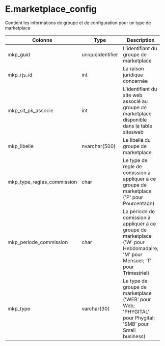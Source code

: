 # E.marketplace_config

Contient les informations de groupe et de configuration pour un type de marketplace

Colonne|Type|Description
---|---|---
mkp_guid|uniqueidentifier|L'identifiant du groupe de marketplace 
mkp_rjs_id|int|La raison juridique concernée 
mkp_sit_pk_associe|int|L'identifiant du site web associé au groupe de marketplace disponible dans la table sitesweb 
mkp_libelle|nvarchar(500)|Le libellé du groupe de marketplace 
mkp_type_regles_commission|char|Le type de regle de comission à appliquer à ce groupe de marketplace ('P' pour Pourcentage) 
mkp_periode_commission|char|La période de comission à appliquer à ce groupe de marketplace ('W' pour Hebdomadaire; 'M' pour Mensuel; 'T' pour Trimestriel) 
mkp_type|varchar(30)|Le type de groupe de marketplace ('WEB' pour Web; 'PHYGITAL' pour Phygital; 'SMB' pour Small business) 

